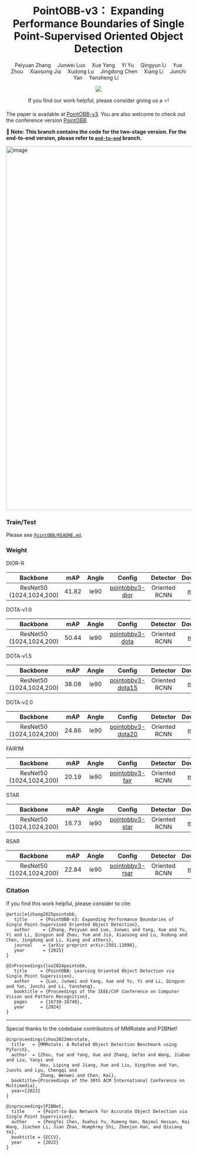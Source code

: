 <p align="center">
  <h1 align="center">PointOBB-v3： Expanding Performance Boundaries of Single Point-Supervised Oriented Object Detection</h1>
  <p align="center">
      <a href='https://scholar.google.com.hk/citations?user=rQbW67AAAAAJ&hl' style='text-decoration: none' >Peiyuan Zhang</a><sup></sup>&emsp;
      <a href='https://scholar.google.com.hk/citations?hl=zh-CN&user=6XibZaYAAAAJ' style='text-decoration: none' >Junwei Luo</a><sup></sup>&emsp;
      <a href='https://yangxue0827.github.io/' style='text-decoration: none' >Xue Yang</a><sup></sup>&emsp;
      <a href='https://scholar.google.com/citations?user=OYtSc4AAAAAJ&hl=en' style='text-decoration: none' >Yi Yu</a><sup></sup>&emsp; 
      <a href='https://scholar.google.com/citations?hl=en&user=TvsTun4AAAAJ' style='text-decoration: none' >Qingyun Li</a><sup></sup>&emsp;   
      <a href='https://scholar.google.com.hk/citations?user=v-aQ8GsAAAAJ&hl=zh-CN' style='text-decoration: none' >Yue Zhou</a><sup></sup>&emsp;
      <a href='https://jiaxiaosong1002.github.io/' style='text-decoration: none' >Xiaosong Jia</a><sup></sup>&emsp;
      <a href='https://scholar.google.com/citations?user=G9jWIggAAAAJ&hl=en' style='text-decoration: none' >Xudong Lu</a><sup></sup>&emsp;
      <a href='https://scholar.google.com/citations?user=8SCEv-YAAAAJ&hl=en' style='text-decoration: none' >Jingdong Chen</a><sup></sup>&emsp;
      <a href='https://scholar.google.com/citations?user=oamjJdYAAAAJ&hl=zh-CN' style='text-decoration: none' >Xiang Li</a><sup></sup>&emsp;
      <a href='https://scholar.google.com/citations?user=ga230VoAAAAJ&hl=en' style='text-decoration: none' >Junchi Yan</a><sup></sup>&emsp;
      <a href='https://scholar.google.com/citations?user=wn9hc6UAAAAJ&hl=zh-CN' style='text-decoration: none' >Yansheng Li</a><sup></sup>&emsp;      
      <div align="center">
      <a href='https://arxiv.org/abs/2501.13898'><img src='https://img.shields.io/badge/arXiv-2501.09720-brown.svg?logo=arxiv&logoColor=white'></a>
	  </div>
    <p align='center'>
        If you find our work helpful, please consider giving us a ⭐!
    </p>
   </p>
</p>

The paper is available at [PointOBB-v3](https://arxiv.org/abs/2501.13898). You are also welcome to check out the conference version [PointOBB](https://openaccess.thecvf.com/content/CVPR2024/html/Luo_PointOBB_Learning_Oriented_Object_Detection_via_Single_Point_Supervision_CVPR_2024_paper.html).

**📌 Note: This branch contains the code for the two-stage version. For the end-to-end version, please refer to [`end-to-end`](https://github.com/VisionXLab/PointOBB-v3/tree/end_to_end) branch.**

<img width="989" alt="image" src="https://github.com/user-attachments/assets/e320a8ce-6c98-438b-9b92-0c922536b5ab" />

### Train/Test
Please see [`PointOBB/README.md`](PointOBB/README.md).


### Weight

DIOR-R

|         Backbone         |  mAP  | Angle |  Config | Detector |                                                                                                                                                                              Download                                                                                                                                                                              |
| :----------------------: | :---: | :---: | :---:  | :------: |  :------------------------------------------------------------------------------------------------------------: |
| ResNet50 (1024,1024,200) | 41.82 | le90  | [pointobbv3-dior](PointOBB/configs2/pointobb/pointobbv3_r50_fpn_2x_dior_two_stage.py)|    Oriented RCNN  |  [model](https://drive.google.com/file/d/1ZqBQivJ19QFA-VVCRaYAOuPkgA8PtjNA/view?usp=sharing) |


DOTA-v1.0

|         Backbone         |  mAP  | Angle |  Config | Detector |                                                                                                                                                                              Download                                                                                                                                                                              |
| :----------------------: | :---: | :---: | :-----: | :------: |  :------------------------------------------------------------------------------------------------------------: |
| ResNet50 (1024,1024,200) | 50.44 | le90  | [pointobbv3-dota](PointOBB/configs2/pointobb/pointobbv3_r50_fpn_2x_dota_two_stage.py)|    Oriented RCNN |  [model](https://drive.google.com/file/d/1bFhYBdIMy6yBCyAmTVHcZP6UD3w9cbx8/view?usp=sharing) |


DOTA-v1.5

|         Backbone         |  mAP  | Angle |  Config | Detector |                                                                                                                                                                              Download                                                                                                                                                                              |
| :----------------------: | :---: | :---: | :-----: | :------: |  :------------------------------------------------------------------------------------------------------------: |
| ResNet50 (1024,1024,200) | 38.08 | le90  | [pointobbv3-dota15](PointOBB/configs2/pointobb/pointobbv3_r50_fpn_2x_dota15_two_stage.py)|    Oriented RCNN |  [model](https://drive.google.com/file/d/1bHMmClalEtupq4CJ-6sZBfqW6RfTLEqF/view?usp=sharing) |


DOTA-v2.0

|         Backbone         |  mAP  | Angle |  Config | Detector |                                                                                                                                                                              Download                                                                                                                                                                              |
| :----------------------: | :---: | :---: | :-----: | :------: |  :------------------------------------------------------------------------------------------------------------: |
| ResNet50 (1024,1024,200) | 24.86 | le90  | [pointobbv3-dota20](PointOBB/configs2/pointobb/pointobbv3_r50_fpn_2x_dota20_two_stage.py)|    Oriented RCNN |  [model](https://drive.google.com/file/d/1u__zL9CXyGyeAZVq9hQF-r1qhduzUG0C/view?usp=sharing) |

FAIR1M

|         Backbone         |  mAP  | Angle |  Config | Detector |                                                                                                                                                                              Download                                                                                                                                                                              |
| :----------------------: | :---: | :---: | :-----: | :------: |  :------------------------------------------------------------------------------------------------------------: |
| ResNet50 (1024,1024,200) | 20.19 | le90  | [pointobbv3-fair](PointOBB/configs2/pointobb/pointobbv3_r50_fpn_2x_fair_two_stage.py)|    Oriented RCNN |  [model](https://drive.google.com/file/d/1atuyx7-aZYSOndPkhpr7_4ygDmQNEWuq/view?usp=sharing) |


STAR

|         Backbone         |  mAP  | Angle |  Config | Detector |                                                                                                                                                                              Download                                                                                                                                                                              |
| :----------------------: | :---: | :---: | :-----: | :------: |  :------------------------------------------------------------------------------------------------------------: |
| ResNet50 (1024,1024,200) | 16.73 | le90  | [pointobbv3-star](PointOBB/configs2/pointobb/pointobbv3_r50_fpn_2x_star_two_stage.py)|    Oriented RCNN |  [model](https://drive.google.com/file/d/1m4NAIdTv5vBf9b_4DAJBETRjQw79khZ6/view?usp=sharing) |


RSAR

|         Backbone         |  mAP  | Angle |  Config | Detector |                                                                                                                                                                              Download                                                                                                                                                                              |
| :----------------------: | :---: | :---: | :-----: | :------: |  :------------------------------------------------------------------------------------------------------------: |
| ResNet50 (1024,1024,200) | 22.84 | le90  | [pointobbv3-rsar](PointOBB/configs2/pointobb/pointobbv3_r50_fpn_2x_rsar_two_stage.py)|    Oriented RCNN |  [model](https://drive.google.com/file/d/1bf4wzAApTUFm05sRXmXSyOWzrohW4wx-/view?usp=sharing) |

### Citation
If you find this work helpful, please consider to cite:
```
@article{zhang2025pointobb,
   title     = {PointOBB-v3: Expanding Performance Boundaries of Single Point-Supervised Oriented Object Detection},
   author     = {Zhang, Peiyuan and Luo, Junwei and Yang, Xue and Yu, Yi and Li, Qingyun and Zhou, Yue and Jia, Xiaosong and Lu, Xudong and Chen, Jingdong and Li, Xiang and others},
   journal    = {arXiv preprint arXiv:2501.13898},
   year       = {2025}
}
```
```
@InProceedings{luo2024pointobb,
   title     = {PointOBB: Learning Oriented Object Detection via Single Point Supervision},
   author    = {Luo, Junwei and Yang, Xue and Yu, Yi and Li, Qingyun and Yan, Junchi and Li, Yansheng},
   booktitle = {Proceedings of the IEEE/CVF Conference on Computer Vision and Pattern Recognition},
   pages     = {16730-16740},
   year      = {2024}
}
```

-----

Special thanks to the codebase contributors of MMRotate and P2BNet!
```
@inproceedings{zhou2022mmrotate,
  title   = {MMRotate: A Rotated Object Detection Benchmark using PyTorch},
  author  = {Zhou, Yue and Yang, Xue and Zhang, Gefan and Wang, Jiabao and Liu, Yanyi and
             Hou, Liping and Jiang, Xue and Liu, Xingzhao and Yan, Junchi and Lyu, Chengqi and
             Zhang, Wenwei and Chen, Kai},
  booktitle={Proceedings of the 30th ACM International Conference on Multimedia},
  year={2022}
}
```

```
@inproceedings{P2BNet,
  title     = {Point-to-Box Network for Accurate Object Detection via Single Point Supervision},
  author    = {Pengfei Chen, Xuehui Yu, Xumeng Han, Najmul Hassan, Kai Wang, Jiachen Li, Jian Zhao, Humphrey Shi, Zhenjun Han, and Qixiang Ye},
  booktitle = {ECCV},
  year      = {2022}
}
```
